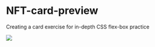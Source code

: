 # NFT-card-preview
Creating a card exercise for in-depth CSS flex-box practice

<img src ="https://user-images.githubusercontent.com/99143713/178043067-e867bb40-c1a6-4d0d-a526-7334cdd9c28c.jpg">
